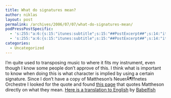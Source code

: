 ```yaml
---
title: What do signatures mean?
author: niklas
layout: post
permalink: /archives/2006/07/07/what-do-signatures-mean/
podPressPostSpecific:
  - 's:255:"a:6:{s:15:"itunes:subtitle";s:15:"##PostExcerpt##";s:14:"itunes:summary";s:15:"##PostExcerpt##";s:15:"itunes:keywords";s:17:"##WordPressCats##";s:13:"itunes:author";s:10:"##Global##";s:15:"itunes:explicit";s:7:"Default";s:12:"itunes:block";s:7:"Default";}";'
  - 's:255:"a:6:{s:15:"itunes:subtitle";s:15:"##PostExcerpt##";s:14:"itunes:summary";s:15:"##PostExcerpt##";s:15:"itunes:keywords";s:17:"##WordPressCats##";s:13:"itunes:author";s:10:"##Global##";s:15:"itunes:explicit";s:7:"Default";s:12:"itunes:block";s:7:"Default";}";'
categories:
  - Uncategorized
---
```

I&#8217;m quite used to transposing music to where it fits my instrument, even though I know some people don&#8217;t approve of this. I think what is important to know when doing this is what character is implied by using a certain signature. Since I don&#8217;t have a copy of Mattheson&#8217;s NeuerÃ¶ffnetes Orchestre I looked for the quote and found [this page][1] that quotes Mattheson directly on what they mean. [Here is a translation to English][2] by [Babelfish][3]

 [1]: http://www.fachpublikationen.de/dokumente/01/30/01035.html
 [2]: http://babelfish.altavista.com/babelfish/trurl_pagecontent?lp=de_en&url=http%3A%2F%2Fwww.fachpublikationen.de%2Fdokumente%2F01%2F30%2F01035.html
 [3]: http://babelfish.altavista.com/